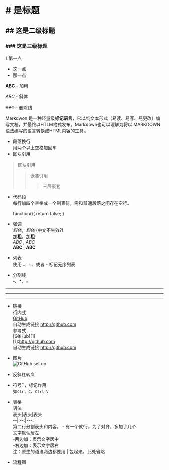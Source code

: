 # # 是标题
## ## 这是二级标题
### ### 这是三级标题
1.第一点
- 这一点
- 那一点 

**ABC**  - 加粗

*ABC* - 斜体

~~ABC~~ - 删除线

Markdwon 是一种轻量级**标记语言**，它以纯文本形式（易读、易写、易更改）编写文档，并最终以HTLM格式发布。Markdown也可以理解为将以 MARKDOWN语法编写的语言转换成HTML内容的工具。

- 段落换行  
用两个以上空格加回车  
- 区块引用  
> 区块引用
>> 嵌套引用
 >>> 三层嵌套  
 
 - 代码段  
 每行加四个空格或一个制表符，需和普通段落之间存在空行。
 
    
     function(){
        return false;
     }    
     
 - 强调  
 *斜体*，_斜体_ (中文不生效?)  
 **加粗**，__加粗__  
 _ABC_ , *ABC*  
 **ABC** , __ABC__  
 
 + 列表  
 使用 .、+、或者 - 标记无序列表  
 
 - 分割线  
 -、*、=
 ---  
 ***  
 ___  
 
 - 链接  
 行内式  
 [GitHub](http://github.com)  
 自动生成链接 http://github.com  
 参考式  
 [GitHub][1]  
 [1]:http://github.com  
 自动生成链接 <http://github.com>
  
- 图片  
![GitHub set up](http://zh.mweb.im/asset/img/set-up-git.gif)    

- 反斜杠转义  

- 符号``，标记作用  
如`Ctrl C`、`Ctrl V`  

- 表格  
语法  
表头|表头|表头  
--|:--:|---:   
第二行分割表头和内容。
\- 有一个就行，为了对齐，多加了几个  
文字默认居左  
\-两边加：表示文字居中  
\-右边加：表示文字居右  
注：原生的语法两边都要用 | 包起来。此处省略  

- 流程图
